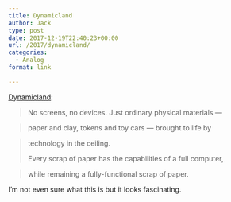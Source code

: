 ```yaml
---
title: Dynamicland
author: Jack
type: post
date: 2017-12-19T22:40:23+00:00
url: /2017/dynamicland/
categories:
  - Analog
format: link

---
```

[Dynamicland][1]:

> No screens, no devices. Just ordinary physical materials —
  
> paper and clay, tokens and toy cars — brought to life by
  
> technology in the ceiling.
> 
> Every scrap of paper has the capabilities of a full computer,
  
> while remaining a fully-functional scrap of paper.

I’m not even sure what this is but it looks fascinating.

 [1]: https://dynamicland.org/